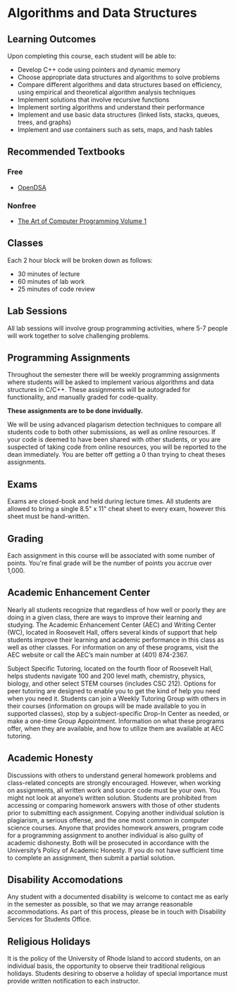 # Algorithms and Data Structures

## Learning Outcomes

Upon completing this course, each student will be able to:

- Develop C++ code using pointers and dynamic memory
- Choose appropriate data structures and algorithms to solve problems
- Compare different algorithms and data structures based on efficiency, using empirical and theoretical algorithm analysis techniques
- Implement solutions that involve recursive functions
- Implement sorting algorithms and understand their performance
- Implement and use basic data structures (linked lists, stacks, queues, trees, and graphs)
- Implement and use containers such as sets, maps, and hash tables

## Recommended Textbooks

### Free

- [OpenDSA](https://opendsa-server.cs.vt.edu/ODSA/Books/Everything/html/index.html)

### Nonfree

- [The Art of Computer Programming Volume 1](https://www-cs-faculty.stanford.edu/~knuth/taocp.html)

## Classes

Each 2 hour block will be broken down as follows:

- 30 minutes of lecture
- 60 minutes of lab work
- 25 minutes of code review

## Lab Sessions

All lab sessions will involve group programming activities, where 5-7 people will work together to solve challenging problems. 

## Programming Assignments

Throughout the semester there will be weekly programming assignments where students will be asked to implement various algorithms and data structures in C/C++. 
These assignments will be autograded for functionality, and manually graded for code-quality.

**These assignments are to be done invidually.**

We will be using advanced plagarism detection techniques to compare all students code to both other submissions, as well as online resources.
If your code is deemed to have been shared with other students, or you are suspected of taking code from online resources, you will be reported to the dean immediately.
You are better off getting a 0 than trying to cheat theses assignments. 

## Exams

Exams are closed-book and held during lecture times.
All students are allowed to bring a single 8.5" x 11" cheat sheet to every exam, however this sheet must be hand-written. 

## Grading

Each assignment in this course will be associated with some number of points. 
You're final grade will be the number of points you accrue over 1,000. 

## Academic Enhancement Center

Nearly all students recognize that regardless of how well or poorly they are doing in a given class, there are ways to improve their learning and studying. The Academic Enhancement Center (AEC) and Writing Center (WC), located in Roosevelt Hall, offers several kinds of support that help students improve their learning and academic performance in this class as well as other classes. For information on any of these programs, visit the AEC website or call the AEC’s main number at (401) 874-2367.

Subject Specific Tutoring, located on the fourth floor of Roosevelt Hall, helps students navigate 100 and 200 level math, chemistry, physics, biology, and other select STEM courses (includes CSC 212). Options for peer tutoring are designed to enable you to get the kind of help you need when you need it. Students can join a Weekly Tutoring Group with others in their courses (information on groups will be made available to you in supported classes), stop by a subject-specific Drop-In Center as needed, or make a one-time Group Appointment. Information on what these programs offer, when they are available, and how to utilize them are available at AEC tutoring.

## Academic Honesty

Discussions with others to understand general homework problems and class-related concepts are strongly encouraged. However, when working on assignments, all written work and source code must be your own. You might not look at anyone’s written solution. Students are prohibited from accessing or comparing homework answers with those of other students prior to submitting each assignment. Copying another individual solution is plagiarism, a serious offense, and the one most common in computer science courses. Anyone that provides homework answers, program code for a programming assignment to another individual is also guilty of academic dishonesty. Both will be prosecuted in accordance with the University’s Policy of Academic Honesty. If you do not have sufficient time to complete an assignment, then submit a partial solution.

## Disability Accomodations

Any student with a documented disability is welcome to contact me as early in the semester as possible, so that we may arrange reasonable accommodations. As part of this process, please be in touch with Disability Services for Students Office.


## Religious Holidays

It is the policy of the University of Rhode Island to accord students, on an individual basis, the opportunity to observe their traditional religious holidays. Students desiring to observe a holiday of special importance must provide written notification to each instructor.


